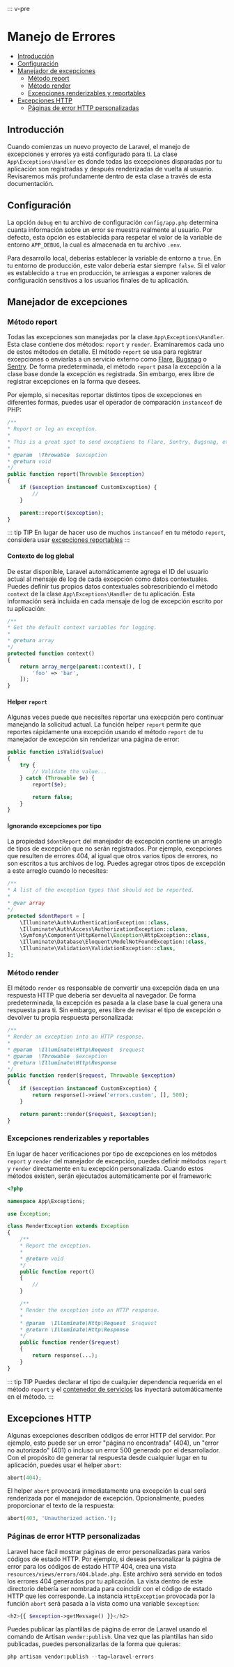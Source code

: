 ::: v-pre

# Manejo de Errores

- [Introducción](#introduction)
- [Configuración](#configuration)
- [Manejador de excepciones](#the-exception-handler)
    - [Método report](#report-method)
    - [Método render](#render-method)
    - [Excepciones renderizables y reportables](#renderable-exceptions)
- [Excepciones HTTP](#http-exceptions)
    - [Páginas de error HTTP personalizadas](#custom-http-error-pages)

<a name="introduction"></a>
## Introducción

Cuando comienzas un nuevo proyecto de Laravel, el manejo de excepciones y errores ya está configurado para ti. La clase `App\Exceptions\Handler` es donde todas las excepciones disparadas por tu aplicación son registradas y después renderizadas de vuelta al usuario. Revisaremos más profundamente dentro de esta clase a través de esta documentación.

<a name="configuration"></a>
## Configuración

La opción `debug` en tu archivo de configuración `config/app.php` determina cuanta información sobre un error se muestra realmente al usuario. Por defecto, esta opción es establecida para respetar el valor de la variable de entorno `APP_DEBUG`, la cual es almacenada en tu archivo `.env`.

Para desarrollo local, deberías establecer la variable de entorno a `true`. En tu entorno de producción, este valor debería estar siempre `false`. Si el valor es establecido a `true` en producción, te arriesgas a exponer valores de configuración sensitivos a los usuarios finales de tu aplicación.

<a name="the-exception-handler"></a>
## Manejador de excepciones

<a name="report-method"></a>
### Método report

Todas las excepciones son manejadas por la clase `App\Exceptions\Handler`. Esta clase contiene dos métodos: `report` y `render`. Examinaremos cada uno de estos métodos en detalle. El método `report` se usa para registrar excepciones o enviarlas a un servicio externo como [Flare](https://flareapp.io), [Bugsnag](https://bugsnag.com) o [Sentry](https://github.com/getsentry/sentry-laravel). De forma predeterminada, el método `report` pasa la excepción a la clase base donde la excepción es registrada. Sin embargo, eres libre de registrar excepciones en la forma que desees.

Por ejemplo, si necesitas reportar distintos tipos de excepciones en diferentes formas, puedes usar el operador de comparación `instanceof` de PHP:

```php
/**
* Report or log an exception.
*
* This is a great spot to send exceptions to Flare, Sentry, Bugsnag, etc.
*
* @param  \Throwable  $exception
* @return void
*/
public function report(Throwable $exception)
{
    if ($exception instanceof CustomException) {
        //
    }

    parent::report($exception);
}
```

::: tip TIP
En lugar de hacer uso de muchos `instanceof` en tu método `report`, considera usar [excepciones reportables](/errors.html#renderable-exceptions)
:::

#### Contexto de log global

De estar disponible, Laravel automáticamente agrega el ID del usuario actual al mensaje de log de cada excepción como datos contextuales. Puedes definir tus propios datos contextuales sobrescribiendo el método `context` de la clase `App\Exceptions\Handler` de tu aplicación. Esta información será incluida en cada mensaje de log de excepción escrito por tu aplicación:

```php   
/**
* Get the default context variables for logging.
*
* @return array
*/
protected function context()
{
    return array_merge(parent::context(), [
        'foo' => 'bar',
    ]);
}
```

#### Helper `report`

Algunas veces puede que necesites reportar una execpción pero continuar manejando la solicitud actual. La función helper `report` permite que reportes rápidamente una excepción usando el método `report` de tu manejador de excepción sin renderizar una página de error:

```php
public function isValid($value)
{
    try {
        // Validate the value...
    } catch (Throwable $e) {
        report($e);

        return false;
    }
}
```

#### Ignorando excepciones por tipo

La propiedad `$dontReport` del manejador de excepción contiene un arreglo de tipos de excepción que no serán registrados. Por ejemplo, excepciones que resulten de errores 404, al igual que otros varios tipos de errores, no son escritos a tus archivos de log. Puedes agregar otros tipos de excepción a este arreglo cuando lo necesites:

```php
/**
* A list of the exception types that should not be reported.
*
* @var array
*/
protected $dontReport = [
    \Illuminate\Auth\AuthenticationException::class,
    \Illuminate\Auth\Access\AuthorizationException::class,
    \Symfony\Component\HttpKernel\Exception\HttpException::class,
    \Illuminate\Database\Eloquent\ModelNotFoundException::class,
    \Illuminate\Validation\ValidationException::class,
];
```

<a name="render-method"></a>
### Método render

El método `render` es responsable de convertir una excepción dada en una respuesta HTTP que debería ser devuelta al navegador. De forma predeterminada, la excepción es pasada a la clase base la cual genera una respuesta para ti. Sin embargo, eres libre de revisar el tipo de excepción o devolver tu propia respuesta personalizada:

```php
/**
* Render an exception into an HTTP response.
*
* @param  \Illuminate\Http\Request  $request
* @param  \Throwable  $exception
* @return \Illuminate\Http\Response
*/
public function render($request, Throwable $exception)
{
    if ($exception instanceof CustomException) {
        return response()->view('errors.custom', [], 500);
    }

    return parent::render($request, $exception);
}
```

<a name="renderable-exceptions"></a>
### Excepciones renderizables y reportables

En lugar de hacer verificaciones por tipo de excepciones en los métodos `report` y `render` del manejador de excepción, puedes definir métodos `report` y `render` directamente en tu excepción personalizada. Cuando estos métodos existen, serán ejecutados automáticamente por el framework:

```php
<?php

namespace App\Exceptions;

use Exception;

class RenderException extends Exception
{
    /**
    * Report the exception.
    *
    * @return void
    */
    public function report()
    {
        //
    }

    /**
    * Render the exception into an HTTP response.
    *
    * @param  \Illuminate\Http\Request  $request
    * @return \Illuminate\Http\Response
    */
    public function render($request)
    {
        return response(...);
    }
}
```

::: tip TIP
Puedes declarar el tipo de cualquier dependencia requerida en el método `report` y el [contenedor de servicios](/container.html) las inyectará automáticamente en el método.
:::

<a name="http-exceptions"></a>
## Excepciones HTTP

Algunas excepciones describen códigos de error HTTP del servidor. Por ejemplo, esto puede ser un error "página no encontrada" (404), un "error no autorizado" (401) o incluso un error 500 generado por el desarrollador. Con el propósito de generar tal respuesta desde cualquier lugar en tu aplicación, puedes usar el helper `abort`:

```php
abort(404);
```

El helper `abort` provocará inmediatamente una excepción la cual será renderizada por el manejador de excepción. Opcionalmente, puedes proporcionar el texto de la respuesta:

```php
abort(403, 'Unauthorized action.');
```

<a name="custom-http-error-pages"></a>
### Páginas de error HTTP personalizadas

Laravel hace fácil mostrar páginas de error personalizadas para varios códigos de estado HTTP. Por ejemplo, si deseas personalizar la página de error para los códigos de estado HTTP 404, crea una vista `resources/views/errors/404.blade.php`. Este archivo será servido en todos los errores 404 generados por tu aplicación. La vista dentro de este directorio debería ser nombrada para coincidir con el código de estado HTTP que les corresponde. La instancia `HttpException` provocada por la función `abort` será pasada a la vista como una variable `$exception`:

```php
<h2>{{ $exception->getMessage() }}</h2>
```

Puedes publicar las plantillas de página de error de Laravel usando el comando de Artisan `vender:publish`. Una vez que las plantillas han sido publicadas, puedes personalizarlas de la forma que quieras:

```php
php artisan vendor:publish --tag=laravel-errors
```